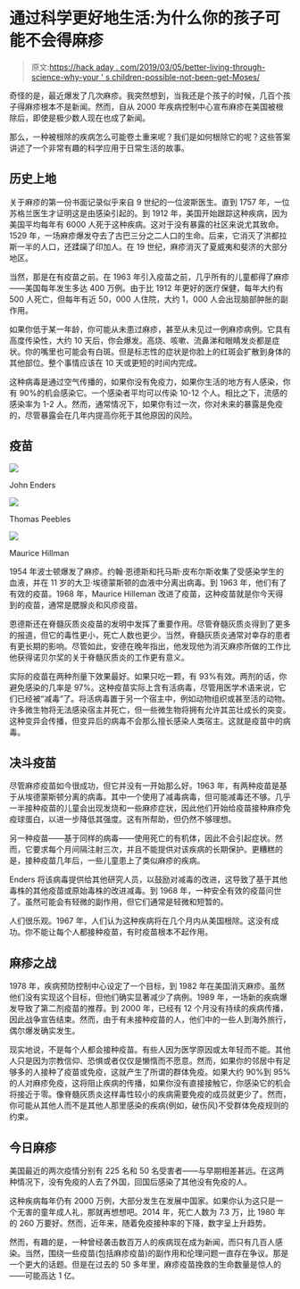 # 通过科学更好地生活:为什么你的孩子可能不会得麻疹

> 原文:[https://hack aday . com/2019/03/05/better-living-through-science-why-your ' s children-possible-not-been-get-Moses/](https://hackaday.com/2019/03/05/better-living-through-science-why-your-kids-probably-arent-getting-measles/)

奇怪的是，最近爆发了几次麻疹。我突然想到，当我还是个孩子的时候，几百个孩子得麻疹根本不是新闻。然而，自从 2000 年疾病控制中心宣布麻疹在美国被根除后，即使是极少数人现在也成了新闻。

那么，一种被根除的疾病怎么可能卷土重来呢？我们是如何根除它的呢？这些答案讲述了一个非常有趣的科学应用于日常生活的故事。

## 历史上地

关于麻疹的第一份书面记录似乎来自 9 世纪的一位波斯医生。直到 1757 年，一位苏格兰医生才证明这是由感染引起的。到 1912 年，美国开始跟踪这种疾病，因为美国平均每年有 6000 人死于这种疾病。这对于没有暴露的社区来说尤其致命。1529 年，一场麻疹爆发夺去了古巴三分之二人口的生命。后来，它消灭了洪都拉斯一半的人口，还蹂躏了印加人。在 19 世纪，麻疹消灭了夏威夷和斐济的大部分地区。

当然，那是在有疫苗之前。在 1963 年引入疫苗之前，几乎所有的儿童都得了麻疹——美国每年发生多达 400 万例。由于比 1912 年更好的医疗保健，每年大约有 500 人死亡，但每年有近 50，000 人住院，大约 1，000 人会出现脑部肿胀的副作用。

如果你低于某一年龄，你可能从未患过麻疹，甚至从未见过一例麻疹病例。它具有高度传染性，大约 10 天后，你会爆发。高烧、咳嗽、流鼻涕和眼睛发炎都是症状。你的嘴里也可能会有白斑。但是标志性的症状是你脸上的红斑会扩散到身体的其他部位。整个事情应该在 10 天或更短的时间内完成。

这种病毒是通过空气传播的，如果你没有免疫力，如果你生活的地方有人感染，你有 90%的机会感染它。一个感染者平均可以传染 10-12 个人。相比之下，流感的感染率为 1-2 人。然而，通常情况下，如果你有过一次，你对未来的暴露是免疫的，尽管暴露会在几年内提高你死于其他原因的风险。

## 疫苗

[![](../Images/72ea34fc5a200810c5be0d6e314425bd.png)](https://hackaday.com/2019/03/05/better-living-through-science-why-your-kids-probably-arent-getting-measles/john-enders-measles-vaccine/)

John Enders

[![](../Images/3ea92b38ef0c73908e2d6be97ee6ca49.png)](https://hackaday.com/2019/03/05/better-living-through-science-why-your-kids-probably-arent-getting-measles/05peebles-1-articleinline-2/)

Thomas Peebles

[![](../Images/cc90122f7ed8880df674c20b3849a0a0.png)](https://hackaday.com/2019/03/05/better-living-through-science-why-your-kids-probably-arent-getting-measles/hilleman-walter-reed/)

Maurice Hillman

1954 年波士顿爆发了麻疹。约翰·恩德斯和托马斯·皮布尔斯收集了受感染学生的血液，并在 11 岁的大卫·埃德蒙斯顿的血液中分离出病毒。到 1963 年，他们有了有效的疫苗。1968 年，Maurice Hilleman 改进了疫苗，这种疫苗就是你今天得到的疫苗，通常是腮腺炎和风疹疫苗。

恩德斯还在脊髓灰质炎疫苗的发明中发挥了重要作用。尽管脊髓灰质炎得到了更多的报道，但它的毒性更小，死亡人数也更少。当然，脊髓灰质炎通常对幸存的患者有更长期的影响。尽管如此，安德在晚年指出，他发现他为消灭麻疹所做的工作比他获得诺贝尔奖的关于脊髓灰质炎的工作更有意义。

实际的疫苗在两种剂量下效果最好。如果只吃一颗，有 93%有效。两剂的话，你避免感染的几率是 97%。这种疫苗实际上含有活病毒，尽管用医学术语来说，它们已经被“减毒”了。将活病毒置于另一个宿主中，例如动物组织或甚至活的动物。许多微生物将无法感染宿主并死亡，但一些微生物将拥有允许其茁壮成长的突变。这种变异会传播，但变异后的病毒不会那么擅长感染人类宿主。这就是疫苗中的病毒。

## 决斗疫苗

尽管麻疹疫苗如今很成功，但它并没有一开始那么好。1963 年，有两种疫苗是基于从埃德蒙斯顿分离的病毒。其中一个使用了减毒病毒，但可能减毒还不够。几乎一半接种疫苗的儿童会出现发烧和一些麻疹症状，因此他们开始给疫苗接种麻疹免疫球蛋白，以进一步降低其强度。这有所帮助，但仍然不够理想。

另一种疫苗——基于同样的病毒——使用死亡的有机体，因此不会引起症状。然而，它要求每个月间隔注射三次，并且不能提供对该疾病的长期保护。更糟糕的是，接种疫苗几年后，一些儿童患上了类似麻疹的疾病。

Enders 将该病毒提供给其他研究人员，以鼓励对减毒的改进，这导致了基于其他毒株的其他疫苗或原始毒株的改进减毒。到 1968 年，一种安全有效的疫苗问世了。虽然可能会有轻微的副作用，但它们通常是轻微和短暂的。

人们很乐观。1967 年，人们认为这种疾病将在几个月内从美国根除。这没有成功。你不能让每个人都接种疫苗，有时疫苗根本不起作用。

## 麻疹之战

1978 年，疾病预防控制中心设定了一个目标，到 1982 年在美国消灭麻疹。虽然他们没有实现这个目标，但他们确实显著减少了病例。1989 年，一场新的疾病爆发导致了第二剂疫苗的推荐。到 2000 年，已经有 12 个月没有持续的疾病传播，因此战争宣告结束。然而，由于有未接种疫苗的人，他们中的一些人到海外旅行，偶尔爆发确实发生。

现实地说，不是每个人都会接种疫苗。有些人因为医学原因或太年轻而不能。其他人只是因为宗教信仰、恐惧或者仅仅是懒惰而不愿意。然而，如果你的邻居中有足够多的人接种了疫苗或免疫，这就产生了所谓的群体免疫。如果大约 90%到 95%的人对麻疹免疫，这将阻止疾病的传播，如果你没有直接接触它，你感染它的机会将接近于零。像脊髓灰质炎这样毒性较小的疾病需要免疫的成员就更少了。然而，你可能从其他人而不是其他人那里感染的疾病(例如，破伤风)不受群体免疫规则的约束。

## 今日麻疹

美国最近的两次疫情分别有 225 名和 50 名受害者——与早期相差甚远。在这两种情况下，没有免疫的人去了外国，回国后感染了其他没有免疫的人。

这种疾病每年仍有 2000 万例，大部分发生在发展中国家。如果你认为这只是一个无害的童年成人礼，那就再想想吧。2014 年，死亡人数为 7.3 万，比 1980 年的 260 万要好。然而，近年来，随着免疫接种率的下降，数字呈上升趋势。

然而，有趣的是，一种曾经袭击数百万人的疾病现在成为新闻，而只有几百人感染。当然，围绕一些疫苗(包括麻疹疫苗)的副作用和伦理问题一直存在争议。那是一个更大的话题。但是在过去的 50 多年里，麻疹疫苗挽救的生命数量是惊人的——可能高达 1 亿。